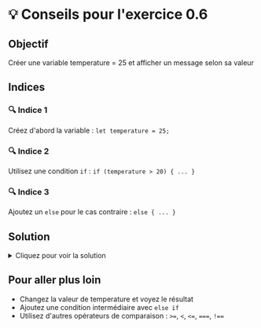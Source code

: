 # 💡 Conseils pour l'exercice 0.6

## Objectif
Créer une variable temperature = 25 et afficher un message selon sa valeur

## Indices

### 🔍 Indice 1
Créez d'abord la variable : `let temperature = 25;`

### 🔍 Indice 2
Utilisez une condition `if` : `if (temperature > 20) { ... }`

### 🔍 Indice 3
Ajoutez un `else` pour le cas contraire : `else { ... }`

## Solution
<details>
<summary>Cliquez pour voir la solution</summary>

```javascript
let temperature = 25;

if (temperature > 20) {
    console.log("Il fait chaud");
} else {
    console.log("Il fait froid");
}
```

</details>

## Pour aller plus loin
- Changez la valeur de temperature et voyez le résultat
- Ajoutez une condition intermédiaire avec `else if`
- Utilisez d'autres opérateurs de comparaison : `>=`, `<`, `<=`, `===`, `!==`
